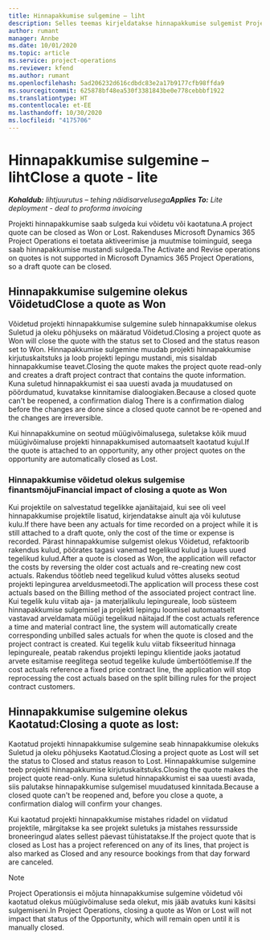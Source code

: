 ```yaml
---
title: Hinnapakkumise sulgemine – liht
description: Selles teemas kirjeldatakse hinnapakkumise sulgemist Project Operationsis.
author: rumant
manager: Annbe
ms.date: 10/01/2020
ms.topic: article
ms.service: project-operations
ms.reviewer: kfend
ms.author: rumant
ms.openlocfilehash: 5ad206232d616cdbdc83e2a17b9177cfb98ffda9
ms.sourcegitcommit: 625878bf48ea530f3381843be0e778cebbbf1922
ms.translationtype: HT
ms.contentlocale: et-EE
ms.lasthandoff: 10/30/2020
ms.locfileid: "4175706"
---
```

# <a name="close-a-quote---lite"></a><span data-ttu-id="8e1f8-103">Hinnapakkumise sulgemine – liht</span><span class="sxs-lookup"><span data-stu-id="8e1f8-103">Close a quote - lite</span></span>

<span data-ttu-id="8e1f8-104">_**Kohaldub:** lihtjuurutus – tehing näidisarvelusega_</span><span class="sxs-lookup"><span data-stu-id="8e1f8-104">_**Applies To:** Lite deployment - deal to proforma invoicing_</span></span>

<span data-ttu-id="8e1f8-105">Projekti hinnapakkumise saab sulgeda kui võidetu või kaotatuna.</span><span class="sxs-lookup"><span data-stu-id="8e1f8-105">A project quote can be closed as Won or Lost.</span></span> <span data-ttu-id="8e1f8-106">Rakenduses Microsoft Dynamics 365 Project Operations ei toetata aktiveerimise ja muutmise toiminguid, seega saab hinnapakkumise mustandi sulgeda.</span><span class="sxs-lookup"><span data-stu-id="8e1f8-106">The Activate and Revise operations on quotes is not supported in Microsoft Dynamics 365 Project Operations, so a draft quote can be closed.</span></span>

## <a name="close-a-quote-as-won"></a><span data-ttu-id="8e1f8-107">Hinnapakkumise sulgemine olekus Võidetud</span><span class="sxs-lookup"><span data-stu-id="8e1f8-107">Close a quote as Won</span></span>

<span data-ttu-id="8e1f8-108">Võidetud projekti hinnapakkumise sulgemine suleb hinnapakkumise olekus Suletud ja oleku põhjuseks on määratud Võidetud.</span><span class="sxs-lookup"><span data-stu-id="8e1f8-108">Closing a project quote as Won will close the quote with the status set to Closed and the status reason set to Won.</span></span> <span data-ttu-id="8e1f8-109">Hinnapakkumise sulgemine muudab projekti hinnapakkumise kirjutuskaitstuks ja loob projekti lepingu mustandi, mis sisaldab hinnapakkumise teavet.</span><span class="sxs-lookup"><span data-stu-id="8e1f8-109">Closing the quote makes the project quote read-only and creates a draft project contract that contains the quote information.</span></span> <span data-ttu-id="8e1f8-110">Kuna suletud hinnapakkumist ei saa uuesti avada ja muudatused on pöördumatud, kuvatakse kinnitamise dialoogiaken.</span><span class="sxs-lookup"><span data-stu-id="8e1f8-110">Because a closed quote can't be reopened, a confirmation dialog There is a confirmation dialog before the changes are done since a closed quote cannot be re-opened and the changes are irreversible.</span></span>

<span data-ttu-id="8e1f8-111">Kui hinnapakkumine on seotud müügivõimalusega, suletakse kõik muud müügivõimaluse projekti hinnapakkumised automaatselt kaotatud kujul.</span><span class="sxs-lookup"><span data-stu-id="8e1f8-111">If the quote is attached to an opportunity, any other project quotes on the opportunity are automatically closed as Lost.</span></span>

### <a name="financial-impact-of-closing-a-quote-as-won"></a><span data-ttu-id="8e1f8-112">Hinnapakkumise võidetud olekus sulgemise finantsmõju</span><span class="sxs-lookup"><span data-stu-id="8e1f8-112">Financial impact of closing a quote as Won</span></span>

<span data-ttu-id="8e1f8-113">Kui projektile on salvestatud tegelikke ajanäitajaid, kui see oli veel hinnapakkumise projektile lisatud, kirjendatakse ainult aja või kulutuse kulu.</span><span class="sxs-lookup"><span data-stu-id="8e1f8-113">If there have been any actuals for time recorded on a project while it is still attached to a draft quote, only the cost of the time or expense is recorded.</span></span> <span data-ttu-id="8e1f8-114">Pärast hinnapakkumise sulgemist olekus Võidetud, refaktoorib rakendus kulud, pöörates tagasi vanemad tegelikud kulud ja luues uued tegelikud kulud.</span><span class="sxs-lookup"><span data-stu-id="8e1f8-114">After a quote is closed as Won, the application will refactor the costs by reversing the older cost actuals and re-creating new cost actuals.</span></span> <span data-ttu-id="8e1f8-115">Rakendus töötleb need tegelikud kulud võttes aluseks seotud projekti lepingurea arveldusmeetodi.</span><span class="sxs-lookup"><span data-stu-id="8e1f8-115">The application will process these cost actuals based on the Billing method of the associated project contract line.</span></span> <span data-ttu-id="8e1f8-116">Kui tegelik kulu viitab aja- ja materjalikulu lepingureale, loob süsteem hinnapakkumise sulgemisel ja projekti lepingu loomisel automaatselt vastavad arveldamata müügi tegelikud näitajad.</span><span class="sxs-lookup"><span data-stu-id="8e1f8-116">If the cost actuals reference a time and material contract line, the system will automatically create corresponding unbilled sales actuals for when the quote is closed and the project contract is created.</span></span> <span data-ttu-id="8e1f8-117">Kui tegelik kulu viitab fikseeritud hinnaga lepingureale, peatab rakendus projekti lepingu klientide jaoks jaotatud arvete esitamise reeglitega seotud tegelike kulude ümbertöötlemise.</span><span class="sxs-lookup"><span data-stu-id="8e1f8-117">If the cost actuals reference a fixed price contract line, the application will stop reprocessing the cost actuals based on the split billing rules for the project contract customers.</span></span>

## <a name="closing-a-quote-as-lost"></a><span data-ttu-id="8e1f8-118">Hinnapakkumise sulgemine olekus Kaotatud:</span><span class="sxs-lookup"><span data-stu-id="8e1f8-118">Closing a quote as lost:</span></span>

<span data-ttu-id="8e1f8-119">Kaotatud projekti hinnapakkumise sulgemine seab hinnapakkumise olekuks Suletud ja oleku põhjuseks Kaotatud.</span><span class="sxs-lookup"><span data-stu-id="8e1f8-119">Closing a project quote as Lost will set the status to Closed and status reason to Lost.</span></span> <span data-ttu-id="8e1f8-120">Hinnapakkumise sulgemine teeb projekti hinnapakkumise kirjutuskaitstuks.</span><span class="sxs-lookup"><span data-stu-id="8e1f8-120">Closing the quote makes the project quote read-only.</span></span> <span data-ttu-id="8e1f8-121">Kuna suletud hinnapakkumist ei saa uuesti avada, siis palutakse hinnapakkumise sulgemisel muudatused kinnitada.</span><span class="sxs-lookup"><span data-stu-id="8e1f8-121">Because a closed quote can't be reopened and, before you close a quote, a confirmation dialog will confirm your changes.</span></span>

<span data-ttu-id="8e1f8-122">Kui kaotatud projekti hinnapakkumise mistahes ridadel on viidatud projektile, märgitakse ka see projekt suletuks ja mistahes ressursside broneeringud alates sellest päevast tühistatakse.</span><span class="sxs-lookup"><span data-stu-id="8e1f8-122">If the project quote that is closed as Lost has a project referenced on any of its lines, that project is also marked as Closed and any resource bookings from that day forward are canceled.</span></span>

> [!NOTE]
> <span data-ttu-id="8e1f8-123">Project Operationsis ei mõjuta hinnapakkumise sulgemine võidetud või kaotatud olekus müügivõimaluse seda olekut, mis jääb avatuks kuni käsitsi sulgemiseni.</span><span class="sxs-lookup"><span data-stu-id="8e1f8-123">In Project Operations, closing a quote as Won or Lost will not impact that status of the Opportunity, which will remain open until it is manually closed.</span></span>
